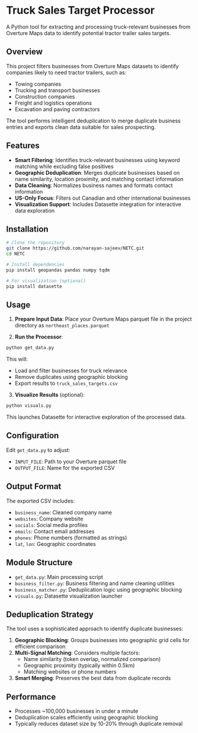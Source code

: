 # Truck Sales Target Processor

A Python tool for extracting and processing truck-relevant businesses from Overture Maps data to identify potential tractor trailer sales targets.

## Overview

This project filters businesses from Overture Maps datasets to identify companies likely to need tractor trailers, such as:
- Towing companies
- Trucking and transport businesses
- Construction companies
- Freight and logistics operations
- Excavation and paving contractors

The tool performs intelligent deduplication to merge duplicate business entries and exports clean data suitable for sales prospecting.

## Features

- **Smart Filtering**: Identifies truck-relevant businesses using keyword matching while excluding false positives
- **Geographic Deduplication**: Merges duplicate businesses based on name similarity, location proximity, and matching contact information
- **Data Cleaning**: Normalizes business names and formats contact information
- **US-Only Focus**: Filters out Canadian and other international businesses
- **Visualization Support**: Includes Datasette integration for interactive data exploration

## Installation

```bash
# Clone the repository
git clone https://github.com/narayan-sajeev/NETC.git
cd NETC

# Install dependencies
pip install geopandas pandas numpy tqdm

# For visualization (optional)
pip install datasette
```

## Usage

1. **Prepare Input Data**: Place your Overture Maps parquet file in the project directory as `northeast_places.parquet`

2. **Run the Processor**:
```bash
python get_data.py
```

This will:
- Load and filter businesses for truck relevance
- Remove duplicates using geographic blocking
- Export results to `truck_sales_targets.csv`

3. **Visualize Results** (optional):
```bash
python visuals.py
```

This launches Datasette for interactive exploration of the processed data.

## Configuration

Edit `get_data.py` to adjust:
- `INPUT_FILE`: Path to your Overture parquet file
- `OUTPUT_FILE`: Name for the exported CSV

## Output Format

The exported CSV includes:
- `business_name`: Cleaned company name
- `websites`: Company website
- `socials`: Social media profiles
- `emails`: Contact email addresses
- `phones`: Phone numbers (formatted as strings)
- `lat`, `lon`: Geographic coordinates

## Module Structure

- `get_data.py`: Main processing script
- `business_filter.py`: Business filtering and name cleaning utilities
- `business_matcher.py`: Deduplication logic using geographic blocking
- `visuals.py`: Datasette visualization launcher

## Deduplication Strategy

The tool uses a sophisticated approach to identify duplicate businesses:

1. **Geographic Blocking**: Groups businesses into geographic grid cells for efficient comparison
2. **Multi-Signal Matching**: Considers multiple factors:
   - Name similarity (token overlap, normalized comparison)
   - Geographic proximity (typically within 0.5km)
   - Matching websites or phone numbers
3. **Smart Merging**: Preserves the best data from duplicate records

## Performance

- Processes ~100,000 businesses in under a minute
- Deduplication scales efficiently using geographic blocking
- Typically reduces dataset size by 10-20% through duplicate removal